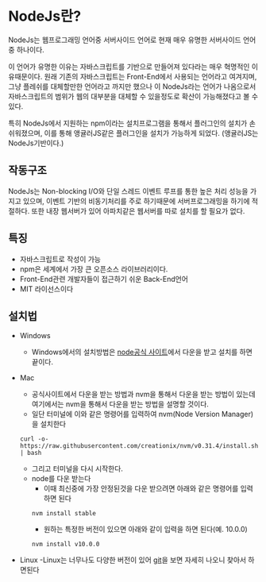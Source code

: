 # NodeJs란?

NodeJs는 웹프로그래밍 언어중 서버사이드 언어로 현재 매우 유명한 서버사이드 언어중 하나이다.

이 언어가 유명한 이유는 자바스크립트를 기반으로 만들어져 있다라는 매우 혁명적인 이유때문이다. 원래 기존의 자바스크립트는 Front-End에서 사용되는 언어라고 여겨지며, 그냥 플레쉬를 대체할만한 언어라고 까지만 했으나 이 NodeJs라는 언어가 나옴으로서 자바스크립트의 범위가 웹의 대부분을 대체할 수 있을정도로 확산이 가능해졌다고 볼 수 있다.

특히 NodeJs에서 지원하는 npm이라는 설치프로그램을 통해서 플러그인의 설치가 손쉬워졌으며, 이를 통해 앵귤러JS같은 플러그인을 설치가 가능하게 되었다. (앵귤러JS는 NodeJs기반이다.)

## 작동구조

NodeJs는 Non-blocking I/O와 단일 스레드 이벤트 루프를 통한 높은 처리 성능을 가지고 있으며, 이벤트 기반의 비동기처리를 주로 하기때문에 서버프로그래밍을 하기에 적절하다. 또한 내장 웹서버가 있어 아파치같은 웹서버를 따로 설치를 할 필요가 없다.

## 특징

- 자바스크립트로 작성이 가능
- npm은 세계에서 가장 큰 오픈소스 라이브러리이다.
- Front-End관련 개발자들이 접근하기 쉬운 Back-End언어
- MIT 라이선스이다

## 설치법

- Windows
  - Windows에서의 설치방법은 [node공식 사이트](https://nodejs.org/ko/download/)에서 다운을 받고 설치를 하면 끝이다.
- Mac
  - 공식사이트에서 다운을 받는 방법과 nvm을 통해서 다운을 받는 방법이 있는데 여기에서는 nvm을 통해서 다운을 받는 방법을 설명할 것이다.
  - 일단 터미널에 이와 같은 명령어를 입력하여 nvm(Node Version Manager)을 설치한다
  ```
  curl -o- https://raw.githubusercontent.com/creationix/nvm/v0.31.4/install.sh | bash
  ```
  - 그리고 터미널을 다시 시작한다.
  - node를 다운 받는다
    - 이때 최신중에 가장 안정된것을 다운 받으려면 아래와 같은 명령어를 입력하면 된다
    ```
    nvm install stable
    ```
    - 원하는 특정한 버전이 있으면 아래와 같이 입력을 하면 된다(예. 10.0.0)
    ```
    nvm install v10.0.0
    ```

- Linux
  -Linux는 너무나도 다양한 버전이 있어 [git](https://github.com/nodesource/distributions)을 보면 자세히 나오니 찾아서 하면된다